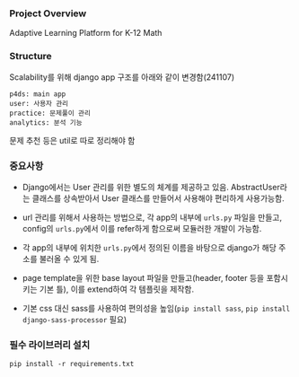 ### Project Overview

Adaptive Learning Platform for K-12 Math


### Structure
Scalability를 위해 django app 구조를 아래와 같이 변경함(241107)
```
p4ds: main app
user: 사용자 관리
practice: 문제풀이 관리
analytics: 분석 기능
```
문제 추천 등은 util로 따로 정리해야 함

### 중요사항
* Django에서는 User 관리를 위한 별도의 체계를 제공하고 있음. AbstractUser라는 클래스를 상속받아서 User 클래스를 만들어서 사용해야 편리하게 사용가능함.
* url 관리를 위해서 사용하는 방법으로, 각 app의 내부에 `urls.py` 파일을 만들고, config의 `urls.py`에서 이를 refer하게 함으로써 모듈러한 개발이 가능함.
* 각 app의 내부에 위치한 `urls.py`에서 정의된 이름을 바탕으로 django가 해당 주소를 불러올 수 있게 됨.
* page template을 위한 base layout 파일을 만들고(header, footer 등을 포함시키는 기본 틀), 이를 extend하여 각 템플릿을 제작함.

* 기본 css 대신 sass를 사용하여 편의성을 높임(`pip install sass`, `pip install django-sass-processor` 필요)

### 필수 라이브러리 설치
```
pip install -r requirements.txt
```
